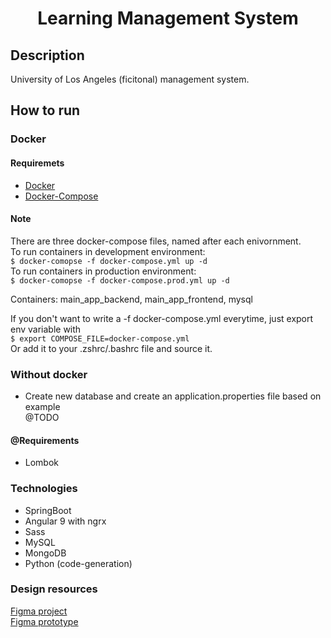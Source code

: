 <h1 align="center">Learning Management System</h1>

## Description

University of Los Angeles (ficitonal) management system.

## How to run

### Docker

#### Requiremets

- [Docker](https://docs.docker.com/get-docker/)
- [Docker-Compose](https://docs.docker.com/compose/install/)

#### Note

There are three docker-compose files, named after each enivornment.<br>
To run containers in development environment:
<br>
`$ docker-comopse -f docker-compose.yml up -d`<br>
To run containers in production environment: <br>
`$ docker-comopse -f docker-compose.prod.yml up -d`<br>

Containers: main_app_backend, main_app_frontend, mysql

If you don't want to write a -f docker-compose.yml everytime, just export env variable with<br>
`$ export COMPOSE_FILE=docker-compose.yml` <br>
Or add it to your .zshrc/.bashrc file and source it.

### Without docker

- Create new database and create an application.properties file based on example<br>
  @TODO

#### @Requirements

- Lombok

### Technologies

- SpringBoot
- Angular 9 with ngrx
- Sass
- MySQL
- MongoDB
- Python (code-generation)

### Design resources

[Figma project](https://www.figma.com/file/qc1DDLrPyskpR015t6c3Q1/University-of-Los-Angeles-LMS?node-id=0%3A1) <br>
[Figma prototype](https://www.figma.com/proto/qc1DDLrPyskpR015t6c3Q1/University-of-Los-Angeles-LMS?node-id=0%3A1)
